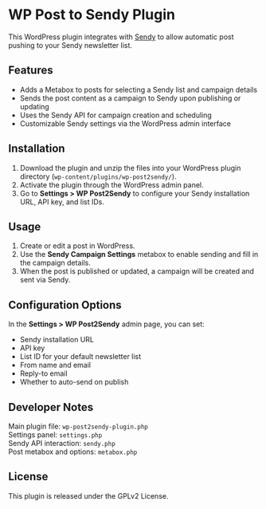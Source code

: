 # WP Post to Sendy Plugin

This WordPress plugin integrates with [Sendy](https://sendy.co/) to allow automatic post pushing to your Sendy newsletter list.

## Features

- Adds a Metabox to posts for selecting a Sendy list and campaign details
- Sends the post content as a campaign to Sendy upon publishing or updating
- Uses the Sendy API for campaign creation and scheduling
- Customizable Sendy settings via the WordPress admin interface

## Installation

1. Download the plugin and unzip the files into your WordPress plugin directory (`wp-content/plugins/wp-post2sendy/`).
2. Activate the plugin through the WordPress admin panel.
3. Go to **Settings > WP Post2Sendy** to configure your Sendy installation URL, API key, and list IDs.

## Usage

1. Create or edit a post in WordPress.
2. Use the **Sendy Campaign Settings** metabox to enable sending and fill in the campaign details.
3. When the post is published or updated, a campaign will be created and sent via Sendy.

## Configuration Options

In the **Settings > WP Post2Sendy** admin page, you can set:
- Sendy installation URL
- API key
- List ID for your default newsletter list
- From name and email
- Reply-to email
- Whether to auto-send on publish

## Developer Notes

Main plugin file: `wp-post2sendy-plugin.php`  
Settings panel: `settings.php`  
Sendy API interaction: `sendy.php`  
Post metabox and options: `metabox.php`

## License

This plugin is released under the GPLv2 License.
